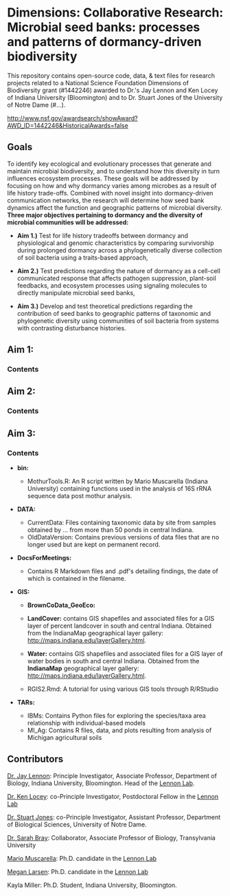 # Dimensions: Collaborative Research: Microbial seed banks: processes and patterns of dormancy-driven biodiversity

This repository contains open-source code, data, & text files for research projects related to a National Science Foundation Dimensions of Biodiversity grant (#1442246) awarded to Dr.'s Jay Lennon and Ken Locey of Indiana University (Bloomington) and to Dr. Stuart Jones of the University of Notre Dame (#...).

http://www.nsf.gov/awardsearch/showAward?AWD_ID=1442246&HistoricalAwards=false

## Goals
To identify key ecological and evolutionary processes that generate and maintain microbial biodiversity, and to understand how this diversity in turn influences ecosystem processes. These goals will be addressed by focusing on how and why dormancy varies among microbes as a result of life history trade-offs. Combined with novel insight into dormancy-driven communication networks, the research will determine how seed bank dynamics affect the function and geographic patterns of microbial diversity. **Three major objectives pertaining to dormancy and the diversity of microbial communities will be addressed:**

* **Aim 1.)** Test for life history tradeoffs between dormancy and physiological and genomic characteristics by comparing survivorship during prolonged dormancy across a phylogenetically diverse collection of soil bacteria using a traits-based approach, 

* **Aim 2.)** Test predictions regarding the nature of dormancy as a cell-cell communicated response that affects pathogen suppression, plant-soil feedbacks, and ecosystem processes using signaling molecules to directly manipulate microbial seed banks, 

* **Aim 3.)** Develop and test theoretical predictions regarding the contribution of seed banks to geographic patterns of taxonomic and phylogenetic diversity using communities of soil bacteria from systems with contrasting disturbance histories.

## Aim 1: 

### Contents


## Aim 2:

### Contents


## Aim 3: 

### Contents

* **bin:** 
	* MothurTools.R: An R script written by Mario Muscarella (Indiana University) containing functions used in the analysis of 16S rRNA sequence data post mothur analysis.

* **DATA:**
	* CurrentData: Files containing taxonomic data by site from samples obtained by ... from more than 50 ponds in central Indiana.
	* OldDataVersion: Contains previous versions of data files that are no longer used but are kept on permanent record.

* **DocsForMeetings:**

	* Contains R Markdown files and .pdf's detailing findings, the date of which is contained in the filename.

* **GIS:**
	* **BrownCoData_GeoEco:**
	
	* **LandCover:** contains GIS shapefiles and associated files for a GIS layer of percent landcover in south and central Indiana. Obtained from the IndianaMap geographical layer gallery: http://maps.indiana.edu/layerGallery.html.
	
	* **Water:** contains GIS shapefiles and associated files for a GIS layer of water bodies in south and central Indiana. Obtained from the **IndianaMap** geographical layer gallery: http://maps.indiana.edu/layerGallery.html. 
	
	* RGIS2.Rmd: A tutorial for using various GIS tools through R/RStudio	


* **TARs:**
	* IBMs: Contains Python files for exploring the species/taxa area relationship with individual-based models
	* MI_Ag: Contains R files, data, and plots resulting from analysis of Michigan agricultural soils




## Contributors

[Dr. Jay Lennon](http://www.indiana.edu/~microbes/people.php): Principle Investigator, Associate Professor, Department of Biology, Indiana University, Bloomington. Head of the [Lennon Lab](http://www.indiana.edu/~microbes/people.php).

[Dr. Ken Locey](http://kenlocey.weecology.org/): co-Principle Investigator, Postdoctoral Fellow in the [Lennon Lab](http://www.indiana.edu/~microbes/people.php)

[Dr. Stuart Jones](http://biology.nd.edu/people/faculty/jones/): co-Principle Investigator, Assistant Professor, Department of Biological Sciences, University of Notre Dame.

[Dr. Sarah Bray](http://www.transy.edu/about/faculty_bio.htm?ID=0246879): Collaborator, Associate Professor of Biology, Transylvania University

[Mario Muscarella](http://mmuscarella.github.io/): Ph.D. candidate in the [Lennon Lab](http://www.indiana.edu/~microbes/people.php)

[Megan Larsen](http://meganllarsen.wordpress.com): Ph.D. candidate in the [Lennon Lab](http://www.indiana.edu/~microbes/people.php)

Kayla Miller: Ph.D. Student, Indiana University, Bloomington.